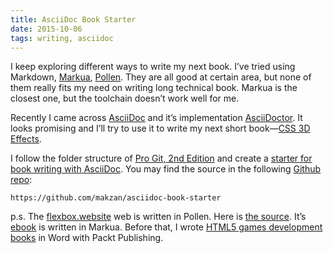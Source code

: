 ```yaml
---
title: AsciiDoc Book Starter
date: 2015-10-06 
tags: writing, asciidoc
---
```


I keep exploring different ways to write my next book. I’ve tried using Markdown, [Markua](https://leanpub.com/markua/), [Pollen](http://pollenpub.com). They are all good at certain area, but none of them really fits my need on writing long technical book. Markua is the closest one, but the toolchain doesn’t work well for me.

Recently I came across [AsciiDoc](http://asciidoc.org) and it’s implementation [AsciiDoctor](http://asciidoctor.org). It looks promising and I’ll try to use it to write my next short book—[CSS 3D Effects](https://github.com/makzan/css-3d-effects). 

I follow the folder structure of [Pro Git, 2nd Edition](https://github.com/progit/progit2) and create a [starter for book writing with AsciiDoc](https://github.com/makzan/asciidoc-book-starter). You may find the source in the following [Github repo](https://github.com/makzan/asciidoc-book-starter):

```
https://github.com/makzan/asciidoc-book-starter
```

p.s. The [flexbox.website](http://www.flexbox.website) web is written in Pollen. Here is [the source](https://github.com/makzan/web-layout-with-flexbox/tree/gh-pages/pollen-src). It’s [ebook](https://leanpub.com/flexbox-website) is written in Markua. Before that, I wrote [HTML5 games development books](/projects/) in Word with Packt Publishing.

